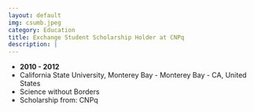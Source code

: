 ```yaml
---
layout: default
img: csumb.jpeg
category: Education
title: Exchange Student Scholarship Holder at CNPq
description: |
---
```


* __2010 - 2012__
* California State University, Monterey Bay - Monterey Bay - CA, United States
* Science without Borders
* Scholarship from: CNPq

